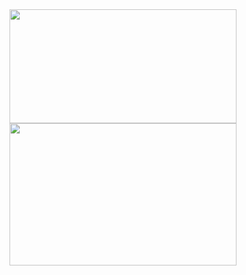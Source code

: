 <img src="https://user-images.githubusercontent.com/109806160/180463722-0a04f0ba-fb8b-45e0-8099-a78a8cc6fdf3.jpg" align="left" width="400" height="200" />
<img src="https://user-images.githubusercontent.com/109806160/180597101-fc300030-b8b4-436e-9706-e1fc54f21c0b.png" width="400" height="250" />
